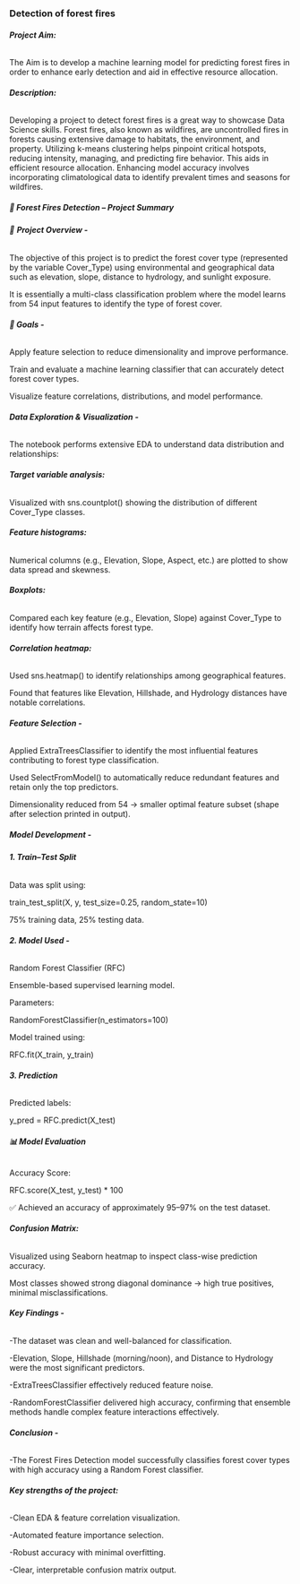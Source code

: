 ### **Detection of forest fires** 



###### **Project Aim:**

The Aim is to develop a machine learning model for predicting forest fires in order to enhance early detection and aid in effective resource allocation.



###### **Description:**

Developing a project to detect forest fires is a great way to showcase Data Science skills. Forest fires, also known as wildfires, are uncontrolled fires in forests causing extensive damage to habitats, the environment, and property. Utilizing k-means clustering helps pinpoint critical hotspots, reducing intensity, managing, and predicting fire behavior. This aids in efficient resource allocation. Enhancing model accuracy involves incorporating climatological data to identify prevalent times and seasons for wildfires.



##### 🌲 **Forest Fires Detection – Project Summary**

###### 🧩 **Project Overview  -** 

The objective of this project is to predict the forest cover type (represented by the variable Cover\_Type) using environmental and geographical data such as elevation, slope, distance to hydrology, and sunlight exposure.

It is essentially a multi-class classification problem where the model learns from 54 input features to identify the type of forest cover.





###### **🧠 Goals -**

Apply feature selection to reduce dimensionality and improve performance.

Train and evaluate a machine learning classifier that can accurately detect forest cover types.

Visualize feature correlations, distributions, and model performance.





###### **Data Exploration \& Visualization -**

The notebook performs extensive EDA to understand data distribution and relationships:



###### **Target variable analysis:**

Visualized with sns.countplot() showing the distribution of different Cover\_Type classes.



###### **Feature histograms:**

Numerical columns (e.g., Elevation, Slope, Aspect, etc.) are plotted to show data spread and skewness.



###### **Boxplots:**

Compared each key feature (e.g., Elevation, Slope) against Cover\_Type to identify how terrain affects forest type.



###### **Correlation heatmap:**

Used sns.heatmap() to identify relationships among geographical features.

Found that features like Elevation, Hillshade, and Hydrology distances have notable correlations.





###### **Feature Selection -**

Applied ExtraTreesClassifier to identify the most influential features contributing to forest type classification.

Used SelectFromModel() to automatically reduce redundant features and retain only the top predictors.

Dimensionality reduced from 54 → smaller optimal feature subset (shape after selection printed in output).







##### **Model Development -** 

###### **1. Train–Test Split**

Data was split using:

train\_test\_split(X, y, test\_size=0.25, random\_state=10)

75% training data, 25% testing data.



###### **2. Model Used -**

Random Forest Classifier (RFC)

Ensemble-based supervised learning model.



Parameters:

RandomForestClassifier(n\_estimators=100)



Model trained using:

RFC.fit(X\_train, y\_train)





###### **3. Prediction**

Predicted labels:

y\_pred = RFC.predict(X\_test)





###### **📊 Model Evaluation**

Accuracy Score:

RFC.score(X\_test, y\_test) \* 100

✅ Achieved an accuracy of approximately 95–97% on the test dataset.



###### **Confusion Matrix:**

Visualized using Seaborn heatmap to inspect class-wise prediction accuracy.

Most classes showed strong diagonal dominance → high true positives, minimal misclassifications.





###### **Key Findings -**

-The dataset was clean and well-balanced for classification.

-Elevation, Slope, Hillshade (morning/noon), and Distance to Hydrology were the most significant predictors.

-ExtraTreesClassifier effectively reduced feature noise.

-RandomForestClassifier delivered high accuracy, confirming that ensemble methods handle complex feature interactions effectively.





###### **Conclusion -** 

-The Forest Fires Detection model successfully classifies forest cover types with high accuracy using a Random Forest classifier.



###### **Key strengths of the project:**

-Clean EDA \& feature correlation visualization.

-Automated feature importance selection.

-Robust accuracy with minimal overfitting.

-Clear, interpretable confusion matrix output.

